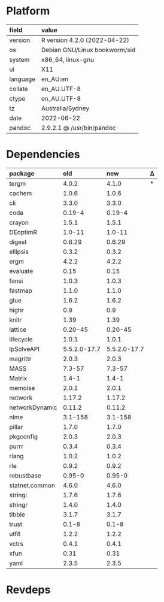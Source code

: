 # Platform

|field    |value                         |
|:--------|:-----------------------------|
|version  |R version 4.2.0 (2022-04-22)  |
|os       |Debian GNU/Linux bookworm/sid |
|system   |x86_64, linux-gnu             |
|ui       |X11                           |
|language |en_AU:en                      |
|collate  |en_AU.UTF-8                   |
|ctype    |en_AU.UTF-8                   |
|tz       |Australia/Sydney              |
|date     |2022-06-22                    |
|pandoc   |2.9.2.1 @ /usr/bin/pandoc     |

# Dependencies

|package        |old          |new          |Δ  |
|:--------------|:------------|:------------|:--|
|tergm          |4.0.2        |4.1.0        |*  |
|cachem         |1.0.6        |1.0.6        |   |
|cli            |3.3.0        |3.3.0        |   |
|coda           |0.19-4       |0.19-4       |   |
|crayon         |1.5.1        |1.5.1        |   |
|DEoptimR       |1.0-11       |1.0-11       |   |
|digest         |0.6.29       |0.6.29       |   |
|ellipsis       |0.3.2        |0.3.2        |   |
|ergm           |4.2.2        |4.2.2        |   |
|evaluate       |0.15         |0.15         |   |
|fansi          |1.0.3        |1.0.3        |   |
|fastmap        |1.1.0        |1.1.0        |   |
|glue           |1.6.2        |1.6.2        |   |
|highr          |0.9          |0.9          |   |
|knitr          |1.39         |1.39         |   |
|lattice        |0.20-45      |0.20-45      |   |
|lifecycle      |1.0.1        |1.0.1        |   |
|lpSolveAPI     |5.5.2.0-17.7 |5.5.2.0-17.7 |   |
|magrittr       |2.0.3        |2.0.3        |   |
|MASS           |7.3-57       |7.3-57       |   |
|Matrix         |1.4-1        |1.4-1        |   |
|memoise        |2.0.1        |2.0.1        |   |
|network        |1.17.2       |1.17.2       |   |
|networkDynamic |0.11.2       |0.11.2       |   |
|nlme           |3.1-158      |3.1-158      |   |
|pillar         |1.7.0        |1.7.0        |   |
|pkgconfig      |2.0.3        |2.0.3        |   |
|purrr          |0.3.4        |0.3.4        |   |
|rlang          |1.0.2        |1.0.2        |   |
|rle            |0.9.2        |0.9.2        |   |
|robustbase     |0.95-0       |0.95-0       |   |
|statnet.common |4.6.0        |4.6.0        |   |
|stringi        |1.7.6        |1.7.6        |   |
|stringr        |1.4.0        |1.4.0        |   |
|tibble         |3.1.7        |3.1.7        |   |
|trust          |0.1-8        |0.1-8        |   |
|utf8           |1.2.2        |1.2.2        |   |
|vctrs          |0.4.1        |0.4.1        |   |
|xfun           |0.31         |0.31         |   |
|yaml           |2.3.5        |2.3.5        |   |

# Revdeps

